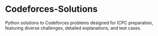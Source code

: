 # Codeforces-Solutions
Python solutions to Codeforces problems designed for ICPC preparation, featuring diverse challenges, detailed explanations, and test cases.
